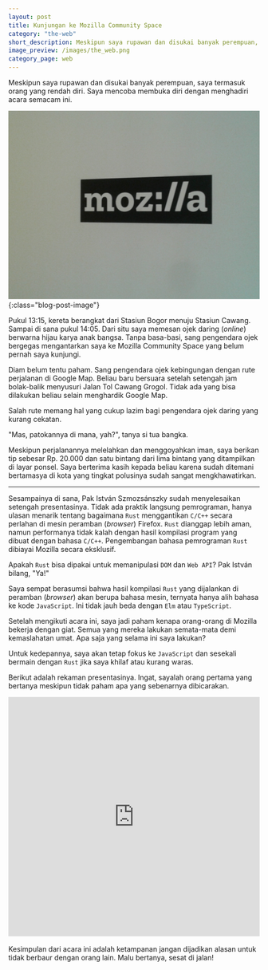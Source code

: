 ```yaml
---
layout: post
title: Kunjungan ke Mozilla Community Space
category: "the-web"
short_description: Meskipun saya rupawan dan disukai banyak perempuan, saya termasuk orang yang rendah diri.
image_preview: /images/the_web.png
category_page: web
---
```


Meskipun saya rupawan dan disukai banyak perempuan, saya termasuk orang yang rendah diri.
Saya mencoba membuka diri dengan menghadiri acara semacam ini.

![mozilla](/images/tembok_mozilla.jpg){:class="blog-post-image"}

Pukul 13:15, kereta berangkat dari Stasiun Bogor menuju Stasiun Cawang. Sampai di sana
pukul 14:05. Dari situ saya memesan ojek daring (*online*) berwarna hijau karya anak bangsa. Tanpa
basa-basi, sang pengendara ojek bergegas mengantarkan saya ke
Mozilla Community Space yang belum pernah saya kunjungi.

Diam belum tentu paham. Sang pengendara ojek kebingungan dengan rute perjalanan di
Google Map. Beliau baru bersuara setelah setengah jam bolak-balik menyusuri Jalan Tol
Cawang Grogol. Tidak ada yang bisa dilakukan beliau selain menghardik Google Map.

Salah rute memang hal yang cukup lazim bagi pengendara ojek daring yang kurang
cekatan.

"Mas, patokannya di mana, yah?", tanya si tua bangka.

Meskipun perjalanannya melelahkan dan menggoyahkan iman, saya berikan tip sebesar
Rp. 20.000 dan satu bintang dari lima bintang yang ditampilkan di layar ponsel.
Saya berterima kasih kepada beliau karena sudah ditemani bertamasya di kota yang
tingkat polusinya sudah sangat mengkhawatirkan.

* * *

Sesampainya di sana, Pak István Szmozsánszky sudah menyelesaikan setengah
presentasinya. Tidak ada praktik langsung pemrograman, hanya
ulasan menarik tentang bagaimana `Rust` menggantikan `C/C++` secara perlahan
di mesin peramban (*browser*) Firefox. `Rust` dianggap lebih aman, namun
performanya tidak kalah dengan hasil kompilasi program yang dibuat
dengan bahasa `C/C++`. Pengembangan bahasa pemrograman `Rust` dibiayai
Mozilla secara eksklusif.

Apakah `Rust` bisa dipakai untuk memanipulasi `DOM` dan `Web API`?
Pak István bilang, "Ya!"

Saya sempat berasumsi bahwa hasil kompilasi `Rust` yang dijalankan di peramban
(*browser*) akan berupa bahasa mesin, ternyata hanya alih bahasa ke kode `JavaScript`.
Ini tidak jauh beda dengan `Elm` atau `TypeScript`.

Setelah mengikuti acara ini, saya jadi paham kenapa orang-orang di Mozilla bekerja
dengan giat. Semua yang mereka lakukan semata-mata demi kemaslahatan umat.
Apa saja yang selama ini saya lakukan?

Untuk kedepannya, saya akan tetap fokus ke `JavaScript` dan sesekali bermain dengan
`Rust` jika saya khilaf atau kurang waras.

Berikut adalah rekaman presentasinya. Ingat, sayalah orang pertama yang bertanya
meskipun tidak paham apa yang sebenarnya dibicarakan.

<iframe width="854" height="480" style="max-width: 100%;" src="https://www.youtube.com/embed/QwDDFl1E5F0" frameborder="0" allowfullscreen></iframe>

Kesimpulan dari acara ini adalah ketampanan jangan dijadikan alasan untuk
tidak berbaur dengan orang lain. Malu bertanya, sesat di jalan!
